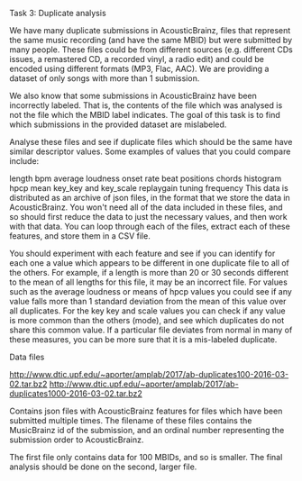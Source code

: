 Task 3: Duplicate analysis

We have many duplicate submissions in AcousticBrainz, files that represent the same music recording (and have the same MBID) but were submitted by many people. These files could be from different sources (e.g. different CDs issues, a remastered CD, a recorded vinyl, a radio edit) and could be encoded using different formats (MP3, Flac, AAC). We are providing a dataset of only songs with more than 1 submission.

We also know that some submissions in AcousticBrainz have been incorrectly labeled. That is, the contents of the file which was analysed is not the file which the MBID label indicates. The goal of this task is to find which submissions in the provided dataset are mislabeled.

Analyse these files and see if duplicate files which should be the same have similar descriptor values. Some examples of values that you could compare include:

length
bpm
average loudness
onset rate
beat positions
chords histogram
hpcp mean
key_key and key_scale
replaygain
tuning frequency
This data is distributed as an archive of json files, in the format that we store the data in AcousticBrainz. You won't need all of the data included in these files, and so should first reduce the data to just the necessary values, and then work with that data. You can loop through each of the files, extract each of these features, and store them in a CSV file.

You should experiment with each feature and see if you can identify for each one a value which appears to be different in one duplicate file to all of the others. For example, if a length is more than 20 or 30 seconds different to the mean of all lengths for this file, it may be an incorrect file.
For values such as the average loudness or means of hpcp values you could see if any value falls more than 1 standard deviation from the mean of this value over all duplicates.
For the key key and scale values you can check if any value is more common than the others (mode), and see which duplicates do not share this common value.
If a particular file deviates from normal in many of these measures, you can be more sure that it is a mis-labeled duplicate.

Data files

http://www.dtic.upf.edu/~aporter/amplab/2017/ab-duplicates100-2016-03-02.tar.bz2
http://www.dtic.upf.edu/~aporter/amplab/2017/ab-duplicates1000-2016-03-02.tar.bz2

Contains json files with AcousticBrainz features for files which have been submitted multiple times. The filename of these files contains the MusicBrainz id of the submission, and an ordinal number representing the submission order to AcousticBrainz.

The first file only contains data for 100 MBIDs, and so is smaller. The final analysis should be done on the second, larger file.
